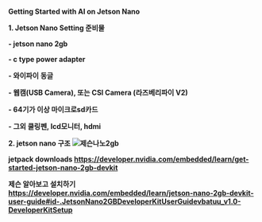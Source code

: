 <b> Getting Started with AI on Jetson Nano

<b> 1. Jetson Nano Setting 준비물
  
<b>   - jetson nano 2gb
  
<b>   - c type power adapter
  
<b>   - 와이파이 동글
  
<b>   - 웹캠(USB Camera), 또는 CSI Camera (라즈베리파이 V2)
  
<b>   - 64기가 이상 마이크로sd카드
  
<b>   - 그외 쿨링펜, lcd모니터, hdmi 
  
<b> 2. jetson nano 구조
![제슨나노2gb](https://user-images.githubusercontent.com/92077615/196316580-70196b49-9d94-448b-a90d-ea7c82841e6e.jpg)

<b> jetpack downloads https://developer.nvidia.com/embedded/learn/get-started-jetson-nano-2gb-devkit
  
<b> 제슨 알아보고 설치하기
  https://developer.nvidia.com/embedded/learn/jetson-nano-2gb-devkit-user-guide#id-.JetsonNano2GBDeveloperKitUserGuidevbatuu_v1.0-DeveloperKitSetup
